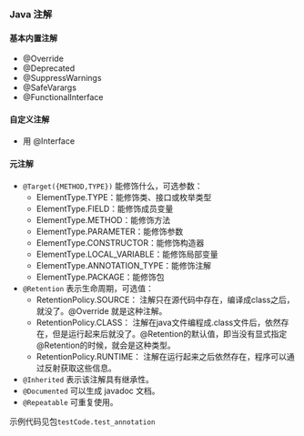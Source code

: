 ### Java 注解

#### 基本内置注解
- @Override 
- @Deprecated 
- @SuppressWarnings
- @SafeVarargs
- @FunctionalInterface

#### 自定义注解

- 用 @Interface

#### 元注解

- `@Target({METHOD,TYPE})` 能修饰什么，可选参数：
  - ElementType.TYPE：能修饰类、接口或枚举类型
  - ElementType.FIELD：能修饰成员变量
  - ElementType.METHOD：能修饰方法
  - ElementType.PARAMETER：能修饰参数
  - ElementType.CONSTRUCTOR：能修饰构造器
  - ElementType.LOCAL_VARIABLE：能修饰局部变量
  - ElementType.ANNOTATION_TYPE：能修饰注解
  - ElementType.PACKAGE：能修饰包
- `@Retention` 表示生命周期，可选值：
  - RetentionPolicy.SOURCE： 注解只在源代码中存在，编译成class之后，就没了。@Override 就是这种注解。
  - RetentionPolicy.CLASS： 注解在java文件编程成.class文件后，依然存在，但是运行起来后就没了。@Retention的默认值，即当没有显式指定@Retention的时候，就会是这种类型。
  - RetentionPolicy.RUNTIME： 注解在运行起来之后依然存在，程序可以通过反射获取这些信息。
- `@Inherited`  表示该注解具有继承性。
- `@Documented` 可以生成 javadoc 文档。
- `@Repeatable` 可重复使用。



示例代码见包`testCode.test_annotation`
